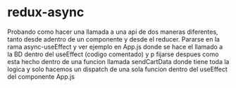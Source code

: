 # redux-async

Probando como hacer una llamada a una api de dos maneras diferentes, tanto desde adentro de un componente y desde el reducer. Pararse en la rama async-useEffect y ver ejemplo en App.js donde se hace el llamado a la BD dentro del useEffect (codigo comentado) y p fijarse despues como esta hecho dentro de una funcion llamada sendCartData donde tiene toda la logica y solo hacemos un dispatch de una sola funcion dentro del useEffect del componente App.js
